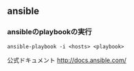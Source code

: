 ansible
--
### ansibleのplaybookの実行

```
ansible-playbook -i <hosts> <playbook>
```

公式ドキュメント
http://docs.ansible.com/
